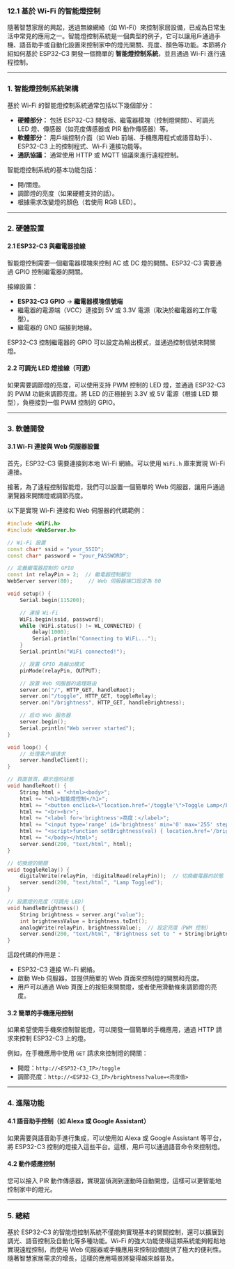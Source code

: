 ### 12.1 **基於 Wi-Fi 的智能燈控制**

隨著智慧家居的興起，透過無線網絡（如 Wi-Fi）來控制家居設備，已成為日常生活中常見的應用之一。智能燈控制系統是一個典型的例子，它可以讓用戶通過手機、語音助手或自動化設置來控制家中的燈光開關、亮度、顏色等功能。本節將介紹如何基於 ESP32-C3 開發一個簡單的 **智能燈控制系統**，並且通過 Wi-Fi 進行遠程控制。

---

### 1. **智能燈控制系統架構**

基於 Wi-Fi 的智能燈控制系統通常包括以下幾個部分：
- **硬體部分：** 包括 ESP32-C3 開發板、繼電器模塊（控制燈開關）、可調光 LED 燈、傳感器（如亮度傳感器或 PIR 動作傳感器）等。
- **軟體部分：** 用戶端控制介面（如 Web 前端、手機應用程式或語音助手）、ESP32-C3 上的控制程式、Wi-Fi 連接功能等。
- **通訊協議：** 通常使用 HTTP 或 MQTT 協議來進行遠程控制。

智能燈控制系統的基本功能包括：
- 開/關燈。
- 調節燈的亮度（如果硬體支持的話）。
- 根據需求改變燈的顏色（若使用 RGB LED）。

---

### 2. **硬體設置**

#### 2.1 **ESP32-C3 與繼電器接線**

智能燈控制需要一個繼電器模塊來控制 AC 或 DC 燈的開關。ESP32-C3 需要通過 GPIO 控制繼電器的開關。

接線設置：
- **ESP32-C3 GPIO** → **繼電器模塊信號端**
- 繼電器的電源端（VCC）連接到 5V 或 3.3V 電源（取決於繼電器的工作電壓）。
- 繼電器的 GND 端接到地線。

ESP32-C3 控制繼電器的 GPIO 可以設定為輸出模式，並通過控制信號來開關燈。

#### 2.2 **可調光 LED 燈接線（可選）**

如果需要調節燈的亮度，可以使用支持 PWM 控制的 LED 燈，並通過 ESP32-C3 的 PWM 功能來調節亮度。將 LED 的正極接到 3.3V 或 5V 電源（根據 LED 類型），負極接到一個 PWM 控制的 GPIO。

---

### 3. **軟體開發**

#### 3.1 **Wi-Fi 連接與 Web 伺服器設置**

首先，ESP32-C3 需要連接到本地 Wi-Fi 網絡。可以使用 `WiFi.h` 庫來實現 Wi-Fi 連接。

接著，為了遠程控制智能燈，我們可以設置一個簡單的 Web 伺服器，讓用戶通過瀏覽器來開關燈或調節亮度。

以下是實現 Wi-Fi 連接和 Web 伺服器的代碼範例：

```cpp
#include <WiFi.h>
#include <WebServer.h>

// Wi-Fi 設置
const char* ssid = "your_SSID";
const char* password = "your_PASSWORD";

// 定義繼電器控制的 GPIO
const int relayPin = 2;  // 繼電器控制腳位
WebServer server(80);     // Web 伺服器端口設定為 80

void setup() {
    Serial.begin(115200);

    // 連接 Wi-Fi
    WiFi.begin(ssid, password);
    while (WiFi.status() != WL_CONNECTED) {
        delay(1000);
        Serial.println("Connecting to WiFi...");
    }
    Serial.println("WiFi connected!");

    // 設置 GPIO 為輸出模式
    pinMode(relayPin, OUTPUT);

    // 設置 Web 伺服器的處理路由
    server.on("/", HTTP_GET, handleRoot);
    server.on("/toggle", HTTP_GET, toggleRelay);
    server.on("/brightness", HTTP_GET, handleBrightness);

    // 启动 Web 服务器
    server.begin();
    Serial.println("Web server started");
}

void loop() {
    // 处理客户端请求
    server.handleClient();
}

// 頁面首頁，顯示燈的狀態
void handleRoot() {
    String html = "<html><body>";
    html += "<h1>智能燈控制</h1>";
    html += "<button onclick=\"location.href='/toggle'\">Toggle Lamp</button>";
    html += "<br><br>";
    html += "<label for='brightness'>亮度：</label>";
    html += "<input type='range' id='brightness' min='0' max='255' step='1' onchange='setBrightness(this.value)'>";
    html += "<script>function setBrightness(val) { location.href='/brightness?value=' + val; }</script>";
    html += "</body></html>";
    server.send(200, "text/html", html);
}

// 切換燈的開關
void toggleRelay() {
    digitalWrite(relayPin, !digitalRead(relayPin));  // 切換繼電器的狀態
    server.send(200, "text/html", "Lamp Toggled");
}

// 設置燈的亮度（可調光 LED）
void handleBrightness() {
    String brightness = server.arg("value");
    int brightnessValue = brightness.toInt();
    analogWrite(relayPin, brightnessValue);  // 設定亮度（PWM 控制）
    server.send(200, "text/html", "Brightness set to " + String(brightnessValue));
}
```

這段代碼的作用是：
- ESP32-C3 連接 Wi-Fi 網絡。
- 啟動 Web 伺服器，並提供簡單的 Web 頁面來控制燈的開關和亮度。
- 用戶可以通過 Web 頁面上的按鈕來開關燈，或者使用滑動條來調節燈的亮度。

#### 3.2 **簡單的手機應用控制**

如果希望使用手機來控制智能燈，可以開發一個簡單的手機應用，通過 HTTP 請求來控制 ESP32-C3 上的燈。

例如，在手機應用中使用 `GET` 請求來控制燈的開關：

- 開燈：`http://<ESP32-C3_IP>/toggle`
- 調節亮度：`http://<ESP32-C3_IP>/brightness?value=<亮度值>`

---

### 4. **進階功能**

#### 4.1 **語音助手控制（如 Alexa 或 Google Assistant）**

如果需要與語音助手進行集成，可以使用如 Alexa 或 Google Assistant 等平台，將 ESP32-C3 控制的燈接入這些平台。這樣，用戶可以通過語音命令來控制燈。

#### 4.2 **動作感應控制**

您可以接入 PIR 動作傳感器，實現當偵測到運動時自動開燈，這樣可以更智能地控制家中的燈光。

---

### 5. **總結**

基於 ESP32-C3 的智能燈控制系統不僅能夠實現基本的開關控制，還可以擴展到調光、語音控制及自動化等多種功能。Wi-Fi 的強大功能使得這類系統能夠輕鬆地實現遠程控制，而使用 Web 伺服器或手機應用來控制設備提供了極大的便利性。隨著智慧家居需求的增長，這樣的應用場景將變得越來越普及。